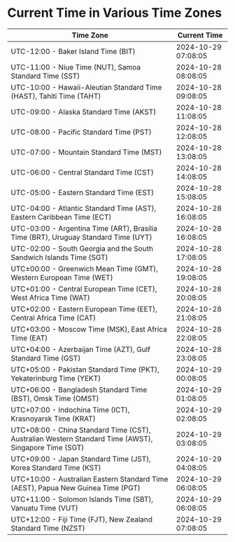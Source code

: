 # Current Time in Various Time Zones

| Time Zone | Current Time |
|-----------|--------------|
| UTC-12:00 - Baker Island Time (BIT) | 2024-10-29 07:08:05 |
| UTC-11:00 - Niue Time (NUT), Samoa Standard Time (SST) | 2024-10-28 08:08:05 |
| UTC-10:00 - Hawaii-Aleutian Standard Time (HAST), Tahiti Time (TAHT) | 2024-10-28 09:08:05 |
| UTC-09:00 - Alaska Standard Time (AKST) | 2024-10-28 11:08:05 |
| UTC-08:00 - Pacific Standard Time (PST) | 2024-10-28 12:08:05 |
| UTC-07:00 - Mountain Standard Time (MST) | 2024-10-28 13:08:05 |
| UTC-06:00 - Central Standard Time (CST) | 2024-10-28 14:08:05 |
| UTC-05:00 - Eastern Standard Time (EST) | 2024-10-28 15:08:05 |
| UTC-04:00 - Atlantic Standard Time (AST), Eastern Caribbean Time (ECT) | 2024-10-28 16:08:05 |
| UTC-03:00 - Argentina Time (ART), Brasília Time (BRT), Uruguay Standard Time (UYT) | 2024-10-28 16:08:05 |
| UTC-02:00 - South Georgia and the South Sandwich Islands Time (SGT) | 2024-10-28 17:08:05 |
| UTC±00:00 - Greenwich Mean Time (GMT), Western European Time (WET) | 2024-10-28 19:08:05 |
| UTC+01:00 - Central European Time (CET), West Africa Time (WAT) | 2024-10-28 20:08:05 |
| UTC+02:00 - Eastern European Time (EET), Central Africa Time (CAT) | 2024-10-28 21:08:05 |
| UTC+03:00 - Moscow Time (MSK), East Africa Time (EAT) | 2024-10-28 22:08:05 |
| UTC+04:00 - Azerbaijan Time (AZT), Gulf Standard Time (GST) | 2024-10-28 23:08:05 |
| UTC+05:00 - Pakistan Standard Time (PKT), Yekaterinburg Time (YEKT) | 2024-10-29 00:08:05 |
| UTC+06:00 - Bangladesh Standard Time (BST), Omsk Time (OMST) | 2024-10-29 01:08:05 |
| UTC+07:00 - Indochina Time (ICT), Krasnoyarsk Time (KRAT) | 2024-10-29 02:08:05 |
| UTC+08:00 - China Standard Time (CST), Australian Western Standard Time (AWST), Singapore Time (SGT) | 2024-10-29 03:08:05 |
| UTC+09:00 - Japan Standard Time (JST), Korea Standard Time (KST) | 2024-10-29 04:08:05 |
| UTC+10:00 - Australian Eastern Standard Time (AEST), Papua New Guinea Time (PGT) | 2024-10-29 06:08:05 |
| UTC+11:00 - Solomon Islands Time (SBT), Vanuatu Time (VUT) | 2024-10-29 06:08:05 |
| UTC+12:00 - Fiji Time (FJT), New Zealand Standard Time (NZST) | 2024-10-29 07:08:05 |
